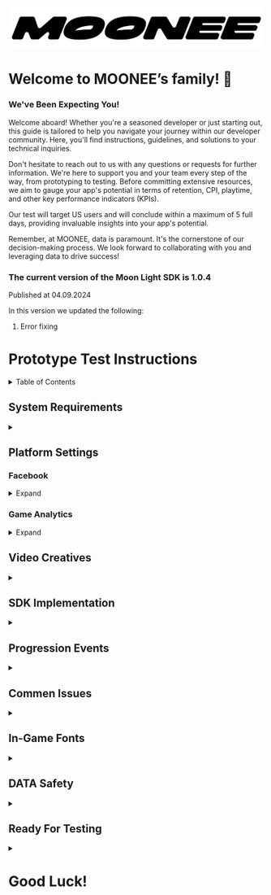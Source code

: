 &nbsp;&nbsp;&nbsp;&nbsp;&nbsp;&nbsp;&nbsp;&nbsp;&nbsp;&nbsp;&nbsp;&nbsp;&nbsp;&nbsp;&nbsp;&nbsp;&nbsp;&nbsp;&nbsp;&nbsp;&nbsp;&nbsp;&nbsp;&nbsp;&nbsp;&nbsp;&nbsp;&nbsp;&nbsp;&nbsp;&nbsp;&nbsp;&nbsp;&nbsp;&nbsp;&nbsp;&nbsp;&nbsp;&nbsp;&nbsp;&nbsp;&nbsp;&nbsp;&nbsp;&nbsp;&nbsp;&nbsp;&nbsp;&nbsp;&nbsp;&nbsp;&nbsp;&nbsp;&nbsp;&nbsp;&nbsp;&nbsp;&nbsp;&nbsp;&nbsp;&nbsp;&nbsp;&nbsp;&nbsp;&nbsp;&nbsp;&nbsp;&nbsp;&nbsp;&nbsp;&nbsp;&nbsp;&nbsp;&nbsp;&nbsp;&nbsp;&nbsp;&nbsp;&nbsp;&nbsp;&nbsp;&nbsp;&nbsp;&nbsp;&nbsp;&nbsp;&nbsp;&nbsp;&nbsp;&nbsp;&nbsp;&nbsp;&nbsp;&nbsp;&nbsp;&nbsp;&nbsp;&nbsp;&nbsp;&nbsp;&nbsp;&nbsp;&nbsp;&nbsp;&nbsp;&nbsp;&nbsp;&nbsp;&nbsp;&nbsp;&nbsp;&nbsp;&nbsp;&nbsp;&nbsp;&nbsp;&nbsp;&nbsp;&nbsp;&nbsp;&nbsp;&nbsp;&nbsp;&nbsp;&nbsp;&nbsp;&nbsp;&nbsp;&nbsp;&nbsp;&nbsp;&nbsp;&nbsp;&nbsp;&nbsp;&nbsp;&nbsp;&nbsp;&nbsp;&nbsp;&nbsp;&nbsp;&nbsp;&nbsp;&nbsp;&nbsp;&nbsp;&nbsp;&nbsp;&nbsp;&nbsp;&nbsp;&nbsp;&nbsp;&nbsp;&nbsp;&nbsp;&nbsp;&nbsp;&nbsp;&nbsp;&nbsp;&nbsp;&nbsp;&nbsp;&nbsp;&nbsp;&nbsp;&nbsp;&nbsp;&nbsp;&nbsp;&nbsp;&nbsp;&nbsp;&nbsp;&nbsp;&nbsp;&nbsp;&nbsp;&nbsp;&nbsp;&nbsp;&nbsp;&nbsp;&nbsp;&nbsp;&nbsp;&nbsp;&nbsp;&nbsp;&nbsp;&nbsp;&nbsp;&nbsp;&nbsp;&nbsp;&nbsp;&nbsp;
![LOGO](images/logoOutline.png) 

# Welcome to MOONEE’s family! 🚀
### We've Been Expecting You!
Welcome aboard! Whether you're a seasoned developer or just starting out, this guide is tailored to help you navigate your journey within our developer community. Here, you'll find instructions, guidelines, and solutions to your technical inquiries.

Don't hesitate to reach out to us with any questions or requests for further information. We're here to support you and your team every step of the way, from prototyping to testing. Before committing extensive resources, we aim to gauge your app's potential in terms of retention, CPI, playtime, and other key performance indicators (KPIs).

Our test will target US users and will conclude within a maximum of 5 full days, providing invaluable insights into your app's potential.

Remember, at MOONEE, data is paramount. It's the cornerstone of our decision-making process. We look forward to collaborating with you and leveraging data to drive success!


### The current version of the Moon Light SDK is 1.0.4
Published at 04.09.2024

In this version we updated the following:  
1. Error fixing


# Prototype Test Instructions

<details>
  <summary>Table of Contents</summary>
  
  1. [System Requirements](#system-requirements)
  2. [Platform Settings](#platform-settings)  
    A. [Facebook](#facebook)  
    B. [Game Analytics](#game-analytics)  
  5. [Video Creatives](#video-creatives)
  6. [SDK Implementation](#sdk-implementation)
  7. [Progression Events](#progression-events)
  8. [Commen Issues](#commen-issues)
  9. [In-Game Fonts](#in-game-fonts)
  10. [DATA Safety](#data-safety)  
      A. [Android](#android)  
      B. [iOS](#ios)  
      C. [Facebbok Data Checkup](#facebbok-data-checkup)  
  11. [Ready For Testing](#ready-for-testing)
</details>

## System Requirements
<details>
  <summary></summary>
  
  - Unity Editor 2022 or higher (2022 LTS version)
  - Android:
    - Minimum SDK: Lollipop 5.0 (API 22)
    - Scripting backend: IL2CPP
  - iOS:
    - Target minimum iOS Version: 13.0
    - Scripting backend: IL2CPP
  - Xcode should be the most updated
  - 
</details>

## Platform Settings

  ### Facebook
  <details>
    <summary>Expand</summary>

#### 1: Sign in the [Facebook UI](https://developers.facebook.com/apps)

#### 2: Create an app
Press "Create app"  
![FB_CreateApp](images/FB_CreateApp.png)    
The following manual by Meta explains how to create an app: [Manual](https://developers.facebook.com/docs/development/create-an-app/)

#### 3: Use cases:
When asked "What do you want your app to do?" Choose "other"  
![FB_Other](images/FB_Other.png)  

#### 4: App details: 
Choose "Consumer" 
![FB_Consumer](images/FB_Consumer.png)

#### 5: Create a valid privacy policy and User data deletion

  A. Create Privacy policy on: [this link](https://app-privacy-policy-generator.firebaseapp.com/)  
  B. After creating, download it and open it on Google Docs.  
  C. Under "File" choose "Publish to the web" and it will create you a Privacy Policy link.  
  D. Go to "App Setting / Basic" 
  D. Insert the created link on Both privacy policy and User data deletion sections, and choose the needed Category and Sub-Category (Hyper Casual, Hybrid etc.).
![FB_Privacy](images/FB_Privacy.png)

#### 6: Choose and add your platform

  A. Go to "App Setting / Basic"
  B. Scroll to the bottom 
  C. See "+ Add Platform"
  D. Android: fill the package name (it’s the bundle),
  E. iOS: fill App’s ID and Bundle ID.  
  F. Other sections or to confirm ownership are not mandatory so don’t worry about it!  
  G. Click “Save Changes”.
   ![FBaddPlatform](images/FBaddPlatform.png)
   ![FB_ChooseAndroid](images/FB_ChooseAndroid.png)
   ![FB_ChoosGP](images/FB_ChoosGP.png)

#### 7: Activate your app

Make sure to set the status on the first row to "Live".
![live app](images/liveAppMeta.png)

#### 8: Add Moonee’s Ad Account ID

For us to be able to test your game, we need to connect it to our Ad Account:  
  a. Go to Settings -> Advanced and fill the needed info:  
  b. Scroll down to the section “Advertising Accounts” and insert Moonee’s Ad Account ID:`267507499172466`.
![account](images/AccountID.png)

#### 9: Verify data

You can download + open the app and check on FB Developer main dashboard if you’re seeing data of last date installs.

#### 10: Share IDs in the Slack Channel:
1. Log into the [Meta developer portal.](https://developers.facebook.com/) 
2. Navigate to My Apps in the top right corner.
3. Select the app for which you would like to access your decryption key.
4. Select Settings > Basic.
5. Scroll to the Android section.
6. Look for Install Referrer Decryption Key under the Google Play header.
7. Copy the Install Referrer Decryption Key and the Facebook App ID and share them in the slack channel
![FB_for_devs_decryption_key](images/FB_for_devs_decryption_key.png)

#### 11: Add Moonee members to the meta app:
Accounts:  
1. ruth.adler.2021 OR ruth.a@moonee.io  
2. nadav.k19  OR nadav.k@moonee.io  
3. facundourq.m OR facundo.u@moonee.io  

![FB_add_users](images/FB_add_users.png)


  </details>

  ### Game Analytics 
  <details>
    <summary>Expand</summary>
    
Game Analytics data serves as a crucial tool for determining retention rates and playtime. Progression events are instrumental in this determination, operating within the backend infrastructure. Currently, it's imperative that every level (or minute, particularly in Idle games) incorporates Game Analytics events and Adjust events for optimal tracking and analysis.
The SDK is sending the events automatically to GA from progression events part. If for some reason this is not working, let us know. 
This section is here for cases where you are not using the events methods.

1. Create a Game analytics account and asset using this [link](https://tool.gameanalytics.com/login?redirect=%252F).
2. If your game is level-based, make sure to have the events:
   - Start
   - Complete
   - Fail
3. Make sure to have the level events naming in the format:
   - “Level0001”
   - “Level0002”  
   (Make sure to start from level 0001 and not from 0000)
4. Grant us Admin access to the app on Game Analytics: 
   - Settings -> Users -> Invite users -> for this user erez@moonee.io
  </details>

## Video Creatives

<details>
  <summary></summary>
Please check all the following points before sending the recordings—it’ll make the process smoother for everyone!
  
  ### 📏 Size Requirements
  - **Resolution:** `1080x1350`
  - **File Format:** `MP4`
  - **Platform Compatibility:** We’re testing on **Facebook**, so ensure that all UI elements and game details are visible and not cut off. Keep file sizes manageable for easy downloading.

  ### 🔊 Sound Guidelines
  - **Music:** Avoid adding background music. We’ll test various music options ourselves, but if you have a preferred track, feel free to send it separately.
  - **Game Sounds:** Include in-game sounds that add satisfaction to gameplay. These tend to improve performance in creatives, so be sure all game sounds are present.

  ### ⏰ Length Preferences
  - **Duration:** Keep videos **above 30 seconds**.
  - **Editing Flexibility:** Although we’ll edit as needed, we prefer full level playthroughs and a variety of content to select from.

  ### 🎮 Content Requirements
  - **Fails & Wins:** Capture both **fail** and **win** moments. Ideally, provide two versions—one highlighting failures and the other victories.
  - **Background:** Use a **green background** if possible, allowing us more flexibility to test variations.
  - **Tutorial Hand:** Include a tutorial hand animation, This helps new users understand the game quickly. Right-click to open in a new tab and download. [File 1](images/Pencil.png) [File 2](images/applepencil-story.png). 
  - **Gameplay Variety:** Showcase game boosters, upgrades, and different locations. Avoid slow gameplay; highlight exciting moments to keep the content engaging.

  ### 🎥 Recording Tips
  - **Use Unity Recorder:** We recommend using the official **Unity Recorder** package. It captures footage directly from the engine in the required resolutions, eliminating the need for external software. Install it from the **Unity Package Manager** under Unity Registry packages.
  - **Accessing Unity Recorder:**
    - Go to **Window > General > Recorder > Recorder Window**:
      ![recorderWindow](images/recorderWindow.png)
      ![recorderWindow](images/recordNew.png)
  - **Setup Steps:**
    - Click **Add Recorder** – choose **Movie Sequence** and remove any **Image Sequence**.
    - Set **Source** to **Game View**.
    - Adjust **FPS** to 60/30.
    - Select output resolution as **Custom** (`W1080xH1350`) and record from **Game View**.
  - **Start Recording:** Once setup is complete, press **Start Recording**. The footage will save to your designated folder.

  For further assistance, refer to the official Unity documentation: [Unity Recorder Guide](https://docs.unity3d.com/Packages/com.unity.recorder@3.0/manual/index.html).

</details>

## SDK Implementation
<details>
  <summary></summary>  
**Please remove all other SDK’s before implementing Moon SDK!**    


   1. Downloading the MOON SDK   
The current version of the MOON Light SDK is version 1.0.3  (link is sent by slack bot)  
**Notice: For this test use only Facebook, Game analytics and Adjust SDKs features!**
  2. Setting Up Moon SDK:

  3. Import MoonSDK.unitypackage into your unity project.
  
  4. The MoonSDKScene must be the first in the list in the build settings, after initialization it will load the next scene in the list (with index 1).

     ![MoonSDKScene](images/MooneeScene.png)
     
  5. Use only Facebook, Game Analytics and Adjust Basic.  

     ![1.0.3](images/1.0.3.png)
    
  6. Open MoonSDK settings and fill in all app keys for analytics and advertising services which you want to use and press Check and Sync Settings button
    
     ![SyncSettings](images/SyncSettings.png)
 
 7. Initialization: Moon SDK is initialized automatically from the Moon SDK scene.


</details>
    
## Progression Events
<details>
  <summary></summary>
  
**Levels progression events sends events to Adjust and Game Analytics:**  
We utilize two key events related to game level progression: `LevelDataStartEvent` and `LevelDataCompleteEvent`.

`LevelDataStartEvent` is sent at the beginning of the level
1. `coinsAmount` - Indicates the main currency current amount (In level 1, if the users start with 0, send 0.)
2. `purchaseIDs` - Indicates which in-app purchases the user made before starting this level, since the last time this event was sent.

Use it as described below:

     MoonSDK.SendLevelDataStartEvent(levelIndex, coinsAmount, purchaseIDs);


`LevelDataCompleteEvent`  is sent at the end of the level:
1. `LevelStatus` - Indicates the current status of the level, which could be "start" when the level begins, "fail" if the player fails to complete it, or "complete" if the player finishes it without winning.
2. `levelIndex` - Indicates level index, Make sure to send it as 1 int. Since we are sending that to GA, the SDK will trasfer that to 0001 to be allgned with Game Analytics format. Make sure to start from level 1 and not from 0.
3. `LevelResult` - Represents the outcome of the level, which could be "win" if the player successfully completes it or "fail" if the player fails to complete it.
4. `isContinue` - A boolean argument that indicates whether the player is continuing the level from where they left off (true) or starting it from the beginning (false). This is particularly useful for long idle levels or when there's a revive   
     option. If the game doesn't have these features, it should be set to false by default.
5. `coinsAmount` - Shows the current amount of the main currency once the level is completed. I played level 1, during the level got 10 and lost 5. In the complete screen I was given 2 more. you should send: 10-5+2 = 7.  
6. `movesAmount` - The number of moves the player made to complete the level.

Use it as described below:

     MoonSDK.SendLevelDataCompleteEvent(LevelStatus.complete, levelIndex, LevelResult.win, isContinue, coinsAmount, movesAmount);

For the in game store data, use the following (the rest is aoutomatic):

      MoonSDK.OpenInGameStore(); // Execute when user opens the store
      MoonSDK.CloseInGameStore(); // Execute when user closes the store

For the in game store data, use the following (the rest is aoutomatic):

      MoonSDK.OpenInGameStore(); // Execute when user opens the store
      MoonSDK.CloseInGameStore(); // Execute when user closes the store

**Note!** Rememeber to add every Rewarded Video you are using!   
Adding the folowing part `"rewardedVideoName");` at the end of the function mentioned [here](#rewarded-video-ads-api)
      
**Note**: In this part it is crutial to check:  
     - **A.** Token to Adjust for EACH event  
     - **B.**  No spaces before and after the token    
     - **C** Make sure to **copy/paste** the tokens!!!   
     
</details>


## Commen Issues
<details>
  <summary></summary>  
Commen issues can be found here as well as in the "issue" section.  
Please add your comments there as well, to allow other to gain from it.  

**Importnat comments:**
1. Please remove External Dependency manager folder from the project and import the latest one.
2. After adding the keys and tokens, make sure **not** to disable the checkmarks for the basic.
3. Use only Facebook, Game Analytics and Adjust Basic. Leave all other sections in the inspector unmarked.
4. If you encounter any issues with Firebase, Applovin or any other, remove the check mark from the corresponding box in that section.
5. Use both methods of progression events: to Adjust and to Game Analytics. Soon we will be changing it to one method sending to both platforms.
6. When updating the SDK version, pleaese remove MoonSDK folder and after that import the new package.
7. If you are reciving an error of an adaptor: missing id, or anyother adaptor case, remove that missed downloaded adptor.
8. Since you are not using monetization you need to remove Google Adapter, See how in SDK implementations section. 


</details>

## In-Game Fonts
<details>
  <summary></summary>  
In terms of in-game fonts, they must be official fonts from Google Fonts or Liberation Sans from Unity. Follow these steps to ensure compliance with font licensing:

1. Use only fonts from the Google Fonts library or Liberation Sans from Unity.
2. After selecting the relevant font, ensure you have the license for the game code as a text file.
3. Rename the license file to the following format: `Fontname_license.txt`.
4. Place both the font file and its license file in the Fonts directory of your project.
5. The most common font licenses are OFL (Open Font License) and Apache License.
6. Copy everything in the StreamingAssets directory to add a new licensed font, which will be automatically added to the build.
7. Fonts from Google Fonts can be used for both Android and iOS games. You can find them at [Google Fonts](https://fonts.google.com/).
8. Unity typically has two built-in fonts:
   * Liberation Sans (free to use)
   * Arial (note: Arial is not free to use)
9. Refer to the following guides for embedding custom fonts in games:
   * Unity - Manual: [Font Assets](https://docs.unity3d.com/Manual/class-Font.html).

By adhering to these guidelines, you ensure that your game uses licensed fonts responsibly and legally.

</details>

## DATA Safety
<details>
  <summary></summary>

### Android
<details>
  <summary></summary>
To complete the Data Safety form required by the Google Store, please adhere to the following steps:

Access the Google Play Console for your application.
Navigate to the "Data safety" section within the console.
Answer the questions as below:  

**Overview:**  
Please read the following instructions carefully to ensure that you are not collecting data beyond the parameters outlined below. If, however, you find that you are inadvertently collecting additional data, please promptly contact us for further assistance. It is essential to adhere strictly to the specified data collection guidelines to maintain compliance and transparency with our policies.  

**Data collection and security:**  
Does your app collect or share any of the required user data types? _Yes_
  - Is all of the user data collected by your app encrypted in transit? _Yes_
  - Which of the following methods of account creation does your app support? _My app does not allow users to create an account_
  - Do you provide a way for users to request that their data is deleted? (Optional) _No_ 

**Data types:**  
Select all of the user data types collected or shared by your app.
- Location: _None_
- Personal info: _None_
- Financial info: _None_
- Health and fitness: _None_
- Messages: _None_
- Photos and videos: _None_
- Audio files: _None_
- Files and docs: _None_
- Calendar: _None_
- Contacts: _None_
- App activity: App interactions (Information about how a user interacts with your app. For example, the number of times they visit a page, or what they tap on.)
- Web browsing: _None_
- App info and performance: Crash logs
- Device or other IDs: Device or other IDs

**Data usage and handling** _Manage in the errow for both types:_

App Activity / App interactions:
  - Is this data collected, shared, or both? _Collected_
  - Is this data processed ephemerally? _Yes, this collected data is processed ephemerally_
  - Is this data required for your app, or can users choose whether it's collected? _Data collection is required_
  - Why is this user data collected? App functionality, Analytics, Advertising or marketing

Device or other IDs:
  - Is this data collected, shared, or both? _Collected_
  - Is this data processed ephemerally? _Yes, this collected data is processed ephemerally_
  - Is this data required for your app, or can users choose whether it's collected? _Data collection is required_
  - Why is this user data collected? _App functionality, Analytics, Advertising or marketing_
    
**Preview:**  
See that all of the above is correct, and press save.
If you can't see the save button, there are 3dots there, that "save" is one othe options in them.

</details>


### iOS
<details>
  <summary></summary>
To complete the Data Safety form required by the App Store, please adhere to the following steps:

Access the App Play Connect for your application.
Navigate to the "App Privacy" section within the console.
Answer the questions as below:  

**Privacy Policy**  
User Privacy Choices URL: Please provide Moonne's URL: https://moonee.io/privacy-policy/

**Data Collection**  
Do you or your third-party partners collect data from this app? _Yes, we collect data from this app_

**Data Types**  
- Contact Info: _None_
- Health & Fitness: _None_
- Financial Info: _None_
- Location: _None_
- Sensitive Info: _None_
- Contacts: _None_
- User Content: _None_
- Browsing History: _None_
- Search History: _None_
- Identifiers: _Device ID_
- Usage Data: _Product Interaction,Advertising Data_
- Diagnostics: _Crash Data, Performance Data_
- Surroundings: _None_
- Body: _None_
- Other Data: _None_


Identifiers/ Device ID:
- Indicate how device IDs collected from this app are being used by you or your third-party partners? _Third-Party Advertising,Developer’s Advertising or Marketing_
- Are the device IDs collected from this app linked to the user’s identity? _No, device IDs collected from this app are not linked to the user’s identity_
- Do you or your third-party partners use device IDs for tracking purposes? _Yes, we use device IDs for tracking purposes_

Usage Data/ Product Interaction:
- Indicate how Product Interaction collected from this app are being used by you or your third-party partners? _Third-Party Advertising, Developer’s Advertising or Marketing, Analytics,Product Personalization, App Functionality_
- Are the Product Interaction data collected from this app linked to the user’s identity? _No, Product Interaction data collected from this app are not linked to the user’s identity_
- Do you or your third-party partners use device IDs for tracking purposes? _Yes, we use device IDs for tracking purposes_

Usage Data/ Advertising Data:
- Indicate how Advertising Data collected from this app are being used by you or your third-party partners? _Third-Party Advertising,Developer’s Advertising or Marketing, Analytics,Product Personalization, App Functionality_
- Are the Advertising Data collected from this app linked to the user’s identity? _No, Advertising Data collected from this app are not linked to the user’s identity_
- Do you or your third-party partners use Advertising Data for tracking purposes? _Yes, we use Advertising Data for tracking purposes_

Diagnostics/ Crash Data:
- Indicate how crash data collected from this app are being used by you or your third-party partners? _Developer’s Advertising or Marketing, Analytics_
- Are the crash data collected from this app linked to the user’s identity? _No, crash data collected from this app are not linked to the user’s identity_
- Do you or your third-party partners use crash data for tracking purposes? _Yes, we use crash data for tracking purposes_

Diagnostics/ Performance Data:
- Indicate how performance data collected from this app are being used by you or your third-party partners? _Third-Party Advertising, Developer’s Advertising or Marketing, Analytics,Product Personalization, App Functionality_
- Are the performance data collected from this app linked to the user’s identity? _No, performance data collected from this app are not linked to the user’s identity_
- Do you or your third-party partners use performance data for tracking purposes? _Yes, we use performance data for tracking purposes_

</details>  

### Facebbok Data heckup 
<details>
  <summary></summary>
  
In case the Facebook UI is asking to craete data check up, use the following:  
Go to [https://developers.facebook.com/]  
Sign in and go to the app, the Data checkup will pop up  
1. Click on your app and press next  
![FB1](images/FB1.png)  
2. Under Do you have data controller choose No, Add data processor  
![FB2](images/FB2.png)  
3. Insert Moonee Publishing LTD as your data processor. From the category choose Advertising and Analytics and measurement. From the list of countries choose Israel and Poland  
![FB3](images/FB3.png)  
![FB4](images/FB4.png)  
4. For Have you provided the personal data of user to public authorities choose No, and for Which of the following processes do you have in place choose Required review of the legality of these requests and press next/  
![FB5](images/FB5.png)  
5. Tick all the boxes and press next.  
![FB6](images/FB6.png)  
6. Insert the Google Play store link and fill in the answers to the rest of the questions as following:  
![FB7](images/FB7.png)  
7. Same for iOS, insert the App Store link and fill in the answesr to the rest of the questions as following:  
![FB8](images/FB8.png)  
8. Tick the box and finish the checkup  
![FB9](images/FB9.png)  

</details>
</details>

## Ready For Testing
<details>
  <summary></summary>
  
1. Once you finish all of the above steps and your game is good to go, publish it on Google Play Store/ App Store.
2. Once the game is live, share in the Slack Channel the game’s store URL and its Facebook App ID.
3. Make sure you’ve done all the steps above
4. Get check for the following:
  - We are getting installs data from the app
  - We get levelDataStrat and levelDataComplete events from the app
</details>

# Good Luck! 

